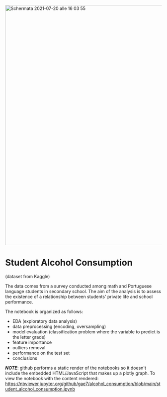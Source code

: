 <img width="772" alt="Schermata 2021-07-20 alle 16 03 55" src="https://user-images.githubusercontent.com/50627877/126337833-feff369f-5e5f-420b-84b7-f0b8177fc3d5.png">

# Student Alcohol Consumption
 (dataset from Kaggle)


The data comes from a survey conducted among math and Portuguese language students in secondary school. The aim of the analysis is to assess the existence of a relationship between students' private life and school performance.

The notebook is organized as follows:

- EDA (exploratory data analysis)
- data preprocessing (encoding, oversampling)
- model evaluation (classification problem where the variable to predict is the letter grade)
- feature importance
- outliers removal
- performance on the test set
- conclusions

***NOTE***: github performs a static render of the notebooks so it doesn't include the embedded HTML/JavaScript that makes up a plotly graph. To view the notebook with the content rendered: https://nbviewer.jupyter.org/github/gae7/alcohol_consumption/blob/main/student_alcohol_consumption.ipynb
